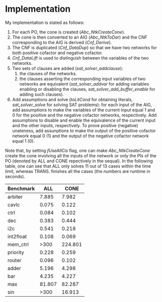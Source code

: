 # Implementation
My implementation is stated as follows:
1. For each PO, the cone is created (*Abc_NtkCreateCone*).
1. The cone is then converted to an AIG (*Abc_NtkToDar*) and the CNF corresponding to the AIG is derived (*Cnf_Derive*).
1. The CNF is duplicated (*Cnf_DataDup*) so that we have two networks for both positive cofactor and negative cofactor.
1. *Cnf_DataLift* is used to distinguish between the variables of the two networks.
1. Two sets of clauses are added (*sat_solver_addclause*):
    1. the clauses of the networks.
    1. the clauses asserting the corresponding input variables of two networks are equivalent (*sat_solver_addvar* for adding variables enabling or disabling the clauses, *sat_solver_add_buffer_enable* for adding such clauses).
1. Add assumptions and solve (*toLitCond* for obtaining literals, *sat_solver_solve* for solving SAT problems): for each input of the AIG, add assumptions to make the variables of the current input equal 1 and 0 for the positive and the negative cofactor networks, respectively. Add assumptions to disable and enable the equivalence of the current input and the other inputs, respectively. To prove positive (negative) unateness, add assunptions to make the output of the positive cofactor network equal 0 (1) and the output of the negative cofactor network equal 1 (0).

Note that, by setting *fUseAllCis* flag, one can make *Abc_NtkCreateCone* create the cone involving all the inputs of the network or only the PIs of the PO (denoted by ALL and CONE repectively in the sequal). In the following table, one can see that ALL only solves 11 out of 13 cases within the time limit, whereas TRANS. finishes all the cases (the numbers are runtime in seconds).


| Benchmark | ALL    | CONE    |
|-----------|--------|---------|
| arbiter   |  7.885 |   7.982 |
| cavlc     |  0.075 |   0.122 |
| ctrl      |  0.084 |   0.102 |
| dec       |  0.383 |   0.444 |
| i2c       |  0.541 |   0.218 |
| int2float |  0.108 |   0.069 |
| mem_ctrl  |   >300 | 224.801 |
| priority  |  0.228 |   0.259 |
| router    |  0.096 |   0.102 |
| adder     |  5.196 |   4.298 |
| bar       |  4.235 |   4.227 |
| max       | 81.807 |  82.287 |
| sin       |   >300 |  16.913 |